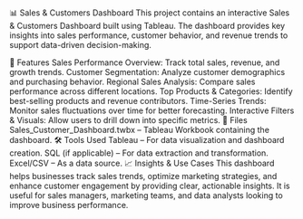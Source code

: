 
📊 Sales & Customers Dashboard
This project contains an interactive Sales & Customers Dashboard built using Tableau. The dashboard provides key insights into sales performance, customer behavior, and revenue trends to support data-driven decision-making.

🚀 Features
Sales Performance Overview: Track total sales, revenue, and growth trends.
Customer Segmentation: Analyze customer demographics and purchasing behavior.
Regional Sales Analysis: Compare sales performance across different locations.
Top Products & Categories: Identify best-selling products and revenue contributors.
Time-Series Trends: Monitor sales fluctuations over time for better forecasting.
Interactive Filters & Visuals: Allow users to drill down into specific metrics.
📂 Files
Sales_Customer_Dashboard.twbx – Tableau Workbook containing the dashboard.
🛠️ Tools Used
Tableau – For data visualization and dashboard creation.
SQL (if applicable) – For data extraction and transformation.
Excel/CSV – As a data source.
📈 Insights & Use Cases
This dashboard helps businesses track sales trends, optimize marketing strategies, and enhance customer engagement by providing clear, actionable insights. It is useful for sales managers, marketing teams, and data analysts looking to improve business performance.
